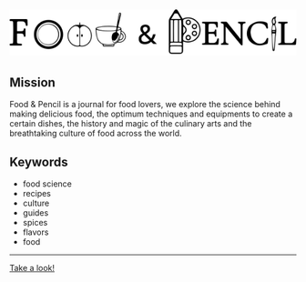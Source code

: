 

![Image](assets/img/logo/food&pencil-vectorlogo.svg)
---



## Mission
Food & Pencil is a journal for food lovers, we explore the science behind making delicious food, the optimum techniques and equipments to create a certain dishes, the history and magic of the culinary arts and the breathtaking culture of food across the world.

## Keywords
* food science   
* recipes   
* culture     
* guides   
* spices    
* flavors 
* food  
---
[Take a look!](https://rodolforojasd.github.io/Food-Pencil-Rojas/)
